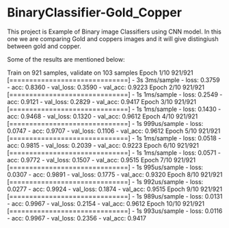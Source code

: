 # BinaryClassifier-Gold_Copper

This project is Example of Binary image Classifiers using CNN model. In this one we are comparing Gold and coppers images and it will give distingiush between gold and copper.

Some of the results are mentioned below:

Train on 921 samples, validate on 103 samples
Epoch 1/10
921/921 [==============================] - 3s 3ms/sample - loss: 0.3759 - acc: 0.8360 - val_loss: 0.3590 - val_acc: 0.9223
Epoch 2/10
921/921 [==============================] - 1s 1ms/sample - loss: 0.2549 - acc: 0.9121 - val_loss: 0.2829 - val_acc: 0.9417
Epoch 3/10
921/921 [==============================] - 1s 1ms/sample - loss: 0.1430 - acc: 0.9468 - val_loss: 0.1320 - val_acc: 0.9612
Epoch 4/10
921/921 [==============================] - 1s 999us/sample - loss: 0.0747 - acc: 0.9707 - val_loss: 0.1106 - val_acc: 0.9612
Epoch 5/10
921/921 [==============================] - 1s 1ms/sample - loss: 0.0518 - acc: 0.9815 - val_loss: 0.2039 - val_acc: 0.9223
Epoch 6/10
921/921 [==============================] - 1s 1ms/sample - loss: 0.0571 - acc: 0.9772 - val_loss: 0.1507 - val_acc: 0.9515
Epoch 7/10
921/921 [==============================] - 1s 995us/sample - loss: 0.0307 - acc: 0.9891 - val_loss: 0.1775 - val_acc: 0.9320
Epoch 8/10
921/921 [==============================] - 1s 992us/sample - loss: 0.0277 - acc: 0.9924 - val_loss: 0.1874 - val_acc: 0.9515
Epoch 9/10
921/921 [==============================] - 1s 989us/sample - loss: 0.0131 - acc: 0.9967 - val_loss: 0.2154 - val_acc: 0.9612
Epoch 10/10
921/921 [==============================] - 1s 993us/sample - loss: 0.0116 - acc: 0.9967 - val_loss: 0.2356 - val_acc: 0.9417
